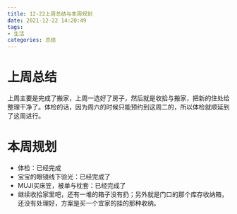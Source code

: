 ```yaml
---
title: 12-22上周总结与本周规划
date: 2021-12-22 14:20:49
tags:
- 生活
categories: 总结
---
```


# 上周总结

上周主要是完成了搬家，上周一选好了房子，然后就是收拾与搬家，把新的住处给整理干净了。体检的话，因为周六的时候只能预约到这周二的，所以体检就顺延到了这周进行。

# 本周规划

- 体检：已经完成
- 宝宝的眼镜线下验光：已经完成了
- MUJI买床笠，被单与枕套：已经完成了
- 继续收拾家里吧，还有一堆的箱子没有扔；另外就是门口的那个库存收纳箱，还没有处理好，方案是买一个宜家的挂的那种收纳。
